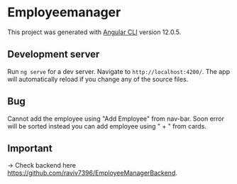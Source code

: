 # Employeemanager

This project was generated with [Angular CLI](https://github.com/angular/angular-cli) version 12.0.5.

## Development server

Run `ng serve` for a dev server. Navigate to `http://localhost:4200/`. The app will automatically reload if you change any of the source files.

## Bug

Cannot add the employee using "Add Employee" from nav-bar. Soon error will be sorted instead you can add employee using " + " from cards.
 
## Important 

-> Check backend here https://github.com/raviv7396/EmployeeManagerBackend.

